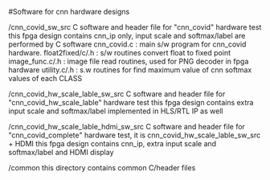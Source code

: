 #Software for cnn hardware designs

/cnn_covid_sw_src
    C software and header file for "cnn_covid" hardware test 
    this fpga design contains cnn_ip only, input scale and softmax/label are performed by C software
    cnn_covid.c : main s/w program for cnn_covid hardware.
    float2fixed/c/.h : s/w routines convert float to fixed point 
    image_func.c/.h  : image file read routines, used for PNG decoder in fpga hardware
    utility.c/.h  : s.w routines for find maximum value of cnn softmax values of each CLASS
 
/cnn_covid_hw_scale_lable_sw_src 
    C software and header file for "cnn_covid_hw_scale_lable" hardware test 
    this fpga design contains extra input scale and softmax/label implemented in HLS/RTL IP as well

/cnn_covid_hw_scale_lable_hdmi_sw_src 
    C software and header file for "cnn_covid_complete" hardware test, it is cnn_covid_hw_scale_lable_sw_src  + HDMI
    this fpga design contains cnn_ip, extra input scale and softmax/label and HDMI display

/common
    this directory contains common C/header files
